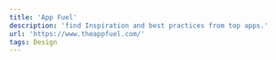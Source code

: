 ```yaml
---
title: 'App Fuel'
description: 'find Inspiration and best practices from top apps.'
url: 'https://www.theappfuel.com/'
tags: Design
---
```

